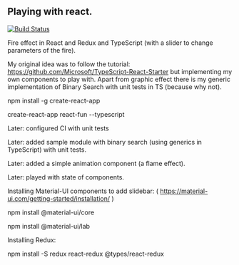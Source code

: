 ## Playing with react.

[![Build Status](https://dev.azure.com/krzysztofjaniszewski0334/React-fun/_apis/build/status/krzyszsz.react-fun%20(1)?branchName=master)](https://dev.azure.com/krzysztofjaniszewski0334/React-fun/_build/latest?definitionId=3&branchName=master)

Fire effect in React and Redux and TypeScript (with a slider to change parameters of the fire).

My original idea was to follow the tutorial: https://github.com/Microsoft/TypeScript-React-Starter but implementing my own components to play with. Apart from graphic effect there is my generic implementation of Binary Search with unit tests in TS (because why not).

npm install -g create-react-app

create-react-app react-fun --typescript

Later: configured CI with unit tests

Later: added sample module with binary search (using generics in TypeScript) with unit tests.

Later: added a simple animation component (a flame effect).

Later: played with state of components.

Installing Material-UI components to add slidebar: ( https://material-ui.com/getting-started/installation/ )

npm install @material-ui/core

npm install @material-ui/lab

Installing Redux:

npm install -S redux react-redux @types/react-redux


